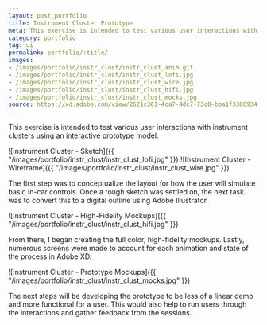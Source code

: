 ```yaml
---
layout: post_portfolio
title: Instrument Cluster Prototype
meta: This exercise is intended to test various user interactions with an instrument cluster using an interactive prototype model.
category: portfolio
tag: ui
permalink: portfolio/:title/
images: 
- /images/portfolio/instr_clust/instr_clust_anim.gif
- /images/portfolio/instr_clust/instr_clust_lofi.jpg
- /images/portfolio/instr_clust/instr_clust_wire.jpg
- /images/portfolio/instr_clust/instr_clust_hifi.jpg
- /images/portfolio/instr_clust/instr_clust_mocks.jpg
source: https://xd.adobe.com/view/2621c361-4ca7-4dc7-73c8-bba1f3300934-5010/?fullscreen
---
```


This exercise is intended to test various user interactions with instrument clusters using an interactive prototype model.

![Instrument Cluster - Sketch]({{ "/images/portfolio/instr_clust/instr_clust_lofi.jpg" }})
![Instrument Cluster - Wireframe]({{ "/images/portfolio/instr_clust/instr_clust_wire.jpg" }})

The first step was to conceptualize the layout for how the user will simulate basic in-car controls. Once a rough sketch was settled on, the next task was to convert this to a digital outline using Adobe Illustrator. 

![Instrument Cluster - High-Fidelity Mockups]({{ "/images/portfolio/instr_clust/instr_clust_hifi.jpg" }})

From there, I began creating the full color, high-fidelity mockups. Lastly, numerous screens were made to account for each animation and state of the process in Adobe XD.

![Instrument Cluster - Prototype Mockups]({{ "/images/portfolio/instr_clust/instr_clust_mocks.jpg" }})

The next steps will be developing the prototype to be less of a linear demo and more functional for a user. This would also help to run users through the interactions and gather feedback from the sessions.